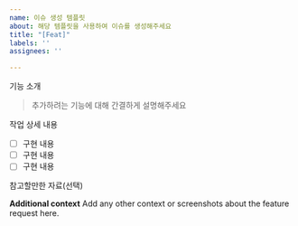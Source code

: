 ```yaml
---
name: 이슈 생성 템플릿
about: 해당 템플릿을 사용하여 이슈를 생성해주세요
title: "[Feat]"
labels: ''
assignees: ''

---
```


기능 소개

> 추가하려는 기능에 대해 간결하게 설명해주세요

작업 상세 내용

- [ ] 구현 내용
- [ ] 구현 내용
- [ ] 구현 내용

참고할만한 자료(선택)


**Additional context**
Add any other context or screenshots about the feature request here.
